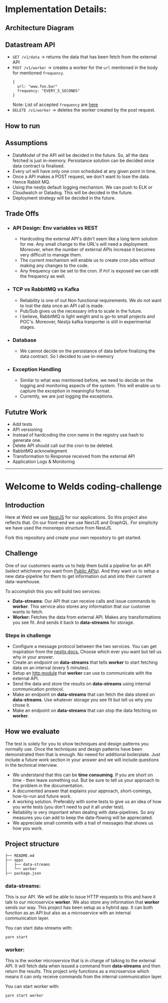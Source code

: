 # Implementation Details:

## Architecture Diagram

## Datastream API
- `GET /v1/data` -> returns the data that has been fetch from the external API
- `POST /v1/worker` -> creates a worker for the `url` mentioned in the body for mentioned `frequency`.
  ```
  {
    url: "www.foo.bar"
    frequency: "EVERY_5_SECONDS"
  }
  ```
  Note: List of accepted `frequency` are [here](https://github.com/nestjs/schedule/blob/master/lib/enums/cron-expression.enum.ts)
- `DELETE /v1/worker` -> deletes the worker created by the post request.

## How to run

## Assumptions
- DataModel of the API will be decided in the future. So, all the data fetched is just in-memory. Persistance solution can be decided once data contract is finalised.
- Every url will have only one cron scheduled at any given point in time.
- Once a API makes a POST request, we don't want to lose the data. Hence Rabbit MQ.
- Using the nestjs default logging mechanism. We can push to ELK or Cloudwatch or Datadog. This will be decided in the future.
- Deployment strategy will be decided in the future.

## Trade Offs

- ### API Design: Env variables vs REST
   - Hardcoding the external API's didn't seem like a long term solution for me. Any small change to the URL's will need a deployment. Moreover, when the number of         external APIs increase it becomes very difficult to manage them. 
   - The current mechanism will enable us to create cron jobs without making any changes to the code.
   - Any frequency can be set to the cron. If `PUT` is exposed we can edit the frequency as well.
    

-  ### TCP vs RabbitMQ vs Kafka
    - Reliability is one of out Non functional requirements. We do not want to lost the data once an API call is made.
    - Pub/Sub gives us the necessary infra to scale in the future.
    - I believe, RabbitMQ is light weight and is go-to small projects and POC's. Moreover, Nestjs kafka tranporter is still in experimental stages.

- ### Database
  - We cannot decide on the persistance of data before finalizing the data contract. So I decided to use in-memory

- ### Exception Handling
  - Similar to what was mentioned before, we need to decide on the logging and monitoring aspects of the system. This will enable us to capture the exception in meaningful format.
  - Currently, we are just logging the exceptions.


## Fututre Work
- Add tests
- API versioning
- Instead of hardcoding the cron name in the registry use hash to generate one.
- Delete API should call out the cron to be deleted.
- RabbitMQ acknowlegment
- Transformation to Response received from the external API
- Application Logs & Monitoring


------------
# Welcome to Welds coding-challenge

## Introduction
Here at Weld we use [NestJS](https://nestjs.com/) for our applications. So this project also reflects that. On our front-end we use NextJS and GraphQL. For simplicity we have used the monorepo structure from NestJS.

Fork this repository and create your own repository to get started.

## Challenge
One of our customers wants us to help them build a pipeline for an API (select whichever you want from [Public APIs](https://github.com/public-apis/public-apis)). And they want us to setup a new data-pipeline for them to get information out and into their current data-warehouse.

To accomplish this you will build two services:
- **Data-streams**: Our API that can receive calls and issue commands to **worker**. This service also stores any information that our customer wants to fetch.
- **Worker:** Fetches the data from external API. Makes any transformations you see fit. And sends it back to **data-streams** for storage.

### Steps in challenge
- Configure a message protocol between the two services. You can get inspiration from the [nestjs docs.](https://docs.nestjs.com/microservices/basics) Choose which ever you want but tell us why in your answer.
- Create an endpoint on **data-streams** that tells **worker** to start fetching data on an interval (every 5 minutes).
- Setup an [http module](https://docs.nestjs.com/techniques/http-module) that **worker** can use to communicate with the external API.
- Send the data and store the results on **data-streams** using internal communication protocol.
- Make an endpoint on **data-streams** that can fetch the data stored on **data-streams**. Use whatever storage you see fit but tell us why you chose it.
- Make an endpoint on **data-streams** that can stop the data fetching on **worker**.

## How we evaluate
The test is solely for you to show techniques and design patterns you normally use. Once the techniques and design patterns have been demonstrated then that is enough. No neeed for additional boilerplate. Just include a future work section in your answer and we will include questions in the technical interview.

- We understand that this can be **time consuming**. If you are short on time - then leave something out. But be sure to tell us your approach to the problem in the documentation.
- A documented answer that explains your approach, short-comings, how-to-run and future work.
- A working solution. Preferably with some tests to give us an idea of how you write tests (you don't need to put it all under test).
- Reliability is very important when dealing with data-pipelines. So any measures you can add to keep the data-flowing will be appreciated.
- We appreciate small commits with a trail of messages that shows us how you work.

## Project structure
```
├── README.md
├── apps
│   ├── data-streams
│   └── worker
├── package.json
```
### data-streams:
This is our API. We will be able to issue HTTP requests to this and have it talk to our microservice **worker**.
We also store any information that **worker** sends our way. This project has been setup as a hybrid app. It can both function as an API but also as a microservice with an internal communication layer.

You can start data-streams with:
```
yarn start
```

### worker:
This is the worker microservice that is in charge of talking to the external API. It will fetch data when issued a command from **data-streams** and then return the results. This project only functions as a microservice which means it can only receive commands from the internal communication layer.

You can start worker with:
```
yarn start worker
```
